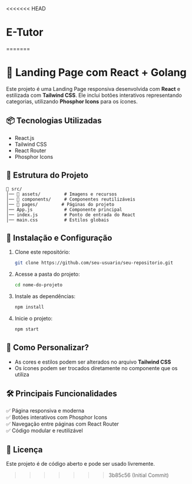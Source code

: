 <<<<<<< HEAD
# E-Tutor
=======
# 🚀 Landing Page com React + Golang

Este projeto é uma Landing Page responsiva desenvolvida com **React** e estilizada com **Tailwind CSS**. Ele inclui botões interativos representando categorias, utilizando **Phosphor Icons** para os ícones.

## 📦 Tecnologias Utilizadas
- React.js
- Tailwind CSS
- React Router
- Phosphor Icons

## 📂 Estrutura do Projeto
```
📁 src/
│── 📁 assets/         # Imagens e recursos
│── 📁 components/     # Componentes reutilizáveis
│── 📁 pages/         # Páginas do projeto
│── App.js            # Componente principal
│── index.js          # Ponto de entrada do React
│── main.css          # Estilos globais
```

## 🔧 Instalação e Configuração
1. Clone este repositório:
   ```sh
   git clone https://github.com/seu-usuario/seu-repositorio.git
   ```
2. Acesse a pasta do projeto:
   ```sh
   cd nome-do-projeto
   ```
3. Instale as dependências:
   ```sh
   npm install
   ```
4. Inicie o projeto:
   ```sh
   npm start
   ```

## 🎨 Como Personalizar?
- As cores e estilos podem ser alterados no arquivo **Tailwind CSS**
- Os ícones podem ser trocados diretamente no componente que os utiliza

## 🛠️ Principais Funcionalidades
✅ Página responsiva e moderna<br>
✅ Botões interativos com Phosphor Icons<br>
✅ Navegação entre páginas com React Router<br>
✅ Código modular e reutilizável

## 📜 Licença
Este projeto é de código aberto e pode ser usado livremente.

>>>>>>> 3b85c56 (Initial Commit)
